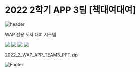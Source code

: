 # 2022 2학기 APP 3팀 [책대여대여]

![header](https://capsule-render.vercel.app/api?type=waving&color=006285&height=130&section=header&text=책대여대여&fontSize=60&fontColor=3B4C66)

WAP 전용 도서 대여 시스템

<img src="https://img.shields.io/badge/Dart-0175C2?style=flat-square&logo=Dart&logoColor=white"/>
<img src="https://img.shields.io/badge/Flutter-02569B?style=flat-square&logo=Flutter&logoColor=white"/>
<img src="https://img.shields.io/badge/Firebase-FFCA28?style=flat-square&logo=Firebase&logoColor=white"/>

<img src="https://img.shields.io/badge/Android Studio-3DDC84?style=flat-square&logo=Android Studio&logoColor=white"/>



[2022_2_WAP_APP_TEAM3_PPT.zip](https://github.com/pknu-wap/2022_2_WAP_APP_TEAM3/files/10130617/2022_2_WAP_APP_TEAM3_PPT.zip)


![Footer](https://capsule-render.vercel.app/api?type=waving&color=006285&height=150&section=footer)

